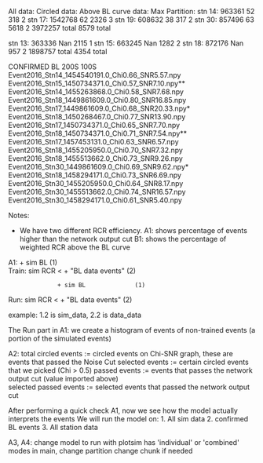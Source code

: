All data:               Circled data:         Above BL curve data:                      Max Partition:
stn 14:     963361                      52                            318               2
stn 17:     1542768                     62                           2326               3
stn 19:     608632                      38                            317               2
stn 30:     857496                      63                           5618               2
            3972257   total                                          8579   total

stn 13:     363336                      Nan                          2115               1
stn 15:     663245                      Nan                          1282               2
stn 18:     872176                      Nan                           957               2
            1898757   total                                          4354   total

CONFIRMED BL 
200S                                                         100S
Event2016_Stn14_1454540191.0_Chi0.66_SNR5.57.npy             Event2016_Stn15_1450734371.0_Chi0.57_SNR7.10.npy**
Event2016_Stn14_1455263868.0_Chi0.58_SNR7.68.npy            
                                                             Event2016_Stn18_1449861609.0_Chi0.80_SNR16.85.npy
Event2016_Stn17_1449861609.0_Chi0.68_SNR20.33.npy*           Event2016_Stn18_1450268467.0_Chi0.77_SNR13.90.npy    
Event2016_Stn17_1450734371.0_Chi0.65_SNR7.70.npy             Event2016_Stn18_1450734371.0_Chi0.71_SNR7.54.npy**
Event2016_Stn17_1457453131.0_Chi0.63_SNR6.57.npy             Event2016_Stn18_1455205950.0_Chi0.70_SNR7.32.npy
                                                             Event2016_Stn18_1455513662.0_Chi0.73_SNR9.26.npy
Event2016_Stn30_1449861609.0_Chi0.69_SNR9.62.npy*            Event2016_Stn18_1458294171.0_Chi0.73_SNR6.69.npy
Event2016_Stn30_1455205950.0_Chi0.64_SNR8.17.npy            
Event2016_Stn30_1455513662.0_Chi0.74_SNR16.57.npy           
Event2016_Stn30_1458294171.0_Chi0.61_SNR5.40.npy            

Notes:
- We have two different RCR efficiency. A1: shows percentage of events higher than the network output cut 
                                        B1: shows the percentage of weighted RCR above the BL curve 


A1:
                  + sim BL              (1)                
Train: sim RCR <
                  + "BL data events"    (2)

                  + sim BL              (1)                
Run:   sim RCR <
                  + "BL data events"    (2)

example: 1.2 is sim_data, 2.2 is data_data 

The Run part in A1: we create a histogram of events of non-trained events (a portion of the simulated events)
 
A2:
total circled events := circled events on Chi-SNR graph, these are events that passed the Noise Cut
selected events := certain circled events that we picked (Chi > 0.5)
passed events := events that passes the network output cut (value imported above)  
selected passed events := selected events that passed the network output cut    

After performing a quick check A1, now we see how the model actually interprets the events
We will run the model on:
    1. All sim data
    2. confirmed BL events
    3. All station data

A3, A4:
change model to run with
plotsim has 'individual' or 'combined' modes
in main, change partition 
change chunk if needed

















